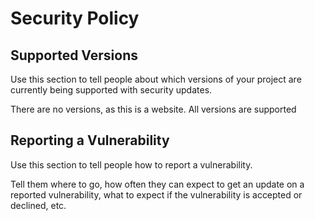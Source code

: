 # Security Policy

## Supported Versions

Use this section to tell people about which versions of your project are
currently being supported with security updates.

There are no versions, as this is a website. All versions are supported

## Reporting a Vulnerability

Use this section to tell people how to report a vulnerability.

Tell them where to go, how often they can expect to get an update on a
reported vulnerability, what to expect if the vulnerability is accepted or
declined, etc.
